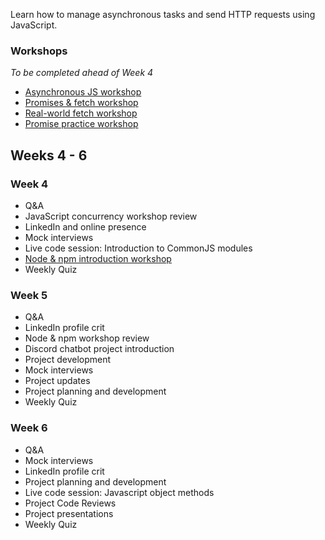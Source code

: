 Learn how to manage asynchronous tasks and send HTTP requests using JavaScript.


### Workshops

*To be completed ahead of Week 4*

- [Asynchronous JS workshop](/workshops/functions-callbacks-async/)
- [Promises & fetch workshop](/workshops/learn-fetch/)
- [Real-world fetch workshop](/workshops/real-world-fetch)
- [Promise practice workshop](/workshops/promise-practice/)



## Weeks 4 - 6

### Week 4
- Q&A 
- JavaScript concurrency workshop review
- LinkedIn and online presence 
- Mock interviews
- Live code session: Introduction to CommonJS modules
- [Node & npm introduction workshop](/workshops/node-npm-intro/)
- Weekly Quiz


### Week 5
- Q&A
- LinkedIn profile crit
- Node & npm workshop review
- Discord chatbot project introduction
- Project development 
- Mock interviews 
- Project updates
- Project planning and development
- Weekly Quiz

### Week 6
- Q&A 
- Mock interviews
- LinkedIn profile crit
- Project planning and development
- Live code session: Javascript object methods
- Project Code Reviews
- Project presentations
- Weekly Quiz


